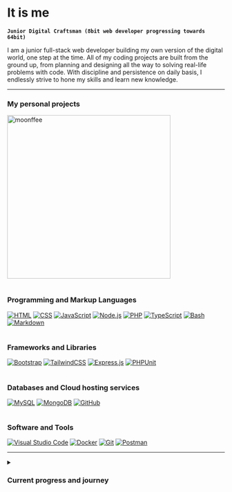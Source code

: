 # It is me

**`Junior Digital Craftsman (8bit web developer progressing towards 64bit)`**

I am a junior full-stack web developer building my own version of the digital world, one step at the time. All of my coding projects are built from the ground up, from planning and designing all the way to solving real-life problems with code. With discipline and persistence on daily basis, I endlessly strive to hone my skills and learn new knowledge.

---

### My personal projects
<p align="left">
  <a href="https://github.com/dukelanderx/moonffee-coffee-shop"><img width="378" src="https://github-readme-stats.vercel.app/api/pin?username=dukelanderx&repo=moonffee-coffee-shop&theme=react&bg_color=1F222E&title_color=9c66ed&hide_border=true&icon_color=F8D866&show_icons=false&show_description=false" alt="moonffee">   </a>
</p>

#

### Programming and Markup Languages
<p>
  <a href="#"><img alt="HTML" src="https://img.shields.io/badge/HTML-E34F26.svg?logo=html5&logoColor=white"></a>
  <a href="#"><img alt="CSS" src="https://img.shields.io/badge/CSS-1572B6.svg?logo=css3&logoColor=white"></a>
  <a href="#"><img alt="JavaScript" src="https://img.shields.io/badge/JavaScript-f0db4f.svg?logo=javascript&logoColor=black"></a>
  <a href="#"><img alt="Node.js" src="https://img.shields.io/badge/Node.js-43853D.svg?logo=node.js&logoColor=white"></a>
  <a href="#"><img alt="PHP" src="https://img.shields.io/badge/PHP-777BB4.svg?logo=php&logoColor=white"></a>
  <a href="#"><img alt="TypeScript" src="https://img.shields.io/badge/TypeScript-007ACC.svg?logo=typescript&logoColor=white"></a>
  <a href="#"><img alt="Bash" src="https://img.shields.io/badge/Bash-121011.svg?logo=gnu-bash&logoColor=white"></a>
  <a href="#"><img alt="Markdown" src="https://img.shields.io/badge/Markdown-000000.svg?logo=markdown&logoColor=white"></a>
</p>

#

### Frameworks and Libraries
<p>
  <a href="#"><img alt="Bootstrap" src="https://img.shields.io/badge/Bootstrap-7952B3.svg?logo=bootstrap&logoColor=white"></a>
  <a href="#"><img alt="TailwindCSS" src="https://img.shields.io/badge/TailwindCSS-%2338B2AC.svg?&logo=tailwind-css&logoColor=white"></a>
  <a href="#"><img alt="Express.js" src="https://img.shields.io/badge/Express.js-404d59.svg?logo=express&logoColor=white"></a>
  <a href="#"><img alt="PHPUnit" src="https://custom-icon-badges.demolab.com/badge/PHPUnit-366488.svg?logo=test-tube&logoColor=white"></a>
</p>

#

### Databases and Cloud hosting services
<p>
  <a href="#"><img alt="MySQL" src="https://img.shields.io/badge/MySQL-00758F.svg?logo=mysql&logoColor=white"></a>
  <a href="#"><img alt="MongoDB" src ="https://img.shields.io/badge/MongoDB-4ea94b.svg?logo=mongodb&logoColor=white"></a>
  <a href="#"><img alt="GitHub" src ="https://img.shields.io/badge/GitHub-100000?&logo=github&logoColor=white"></a>
</p>

#

### Software and Tools
<p>
  <a href="#"><img alt="Visual Studio Code" src="https://img.shields.io/badge/Visual%20Studio%20Code-0078d7.svg?logo=visual-studio-code&logoColor=white"></a>
  <a href="#"><img alt="Docker" src="https://img.shields.io/badge/Docker-0DB7ED?logo=docker&logoColor=white"></a>
  <a href="#"><img alt="Git" src="https://img.shields.io/badge/Git-F05033.svg?logo=git&logoColor=white"></a>
  <a href="#"><img alt="Postman" src="https://img.shields.io/badge/Postman-FF6C37?logo=postman&logoColor=white"></a>
</p>

---

<details>
  <summary><h3>Current progress and journey</h3></summary>
  Currently working on my personal project learning NodeJS, MongoDB, Typescript, EJS and some other related miscellaneous. After finishing it, my next plan is to learn React on a new project.
</details>

#
